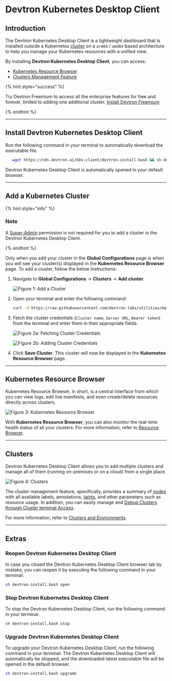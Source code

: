 # Devtron Kubernetes Desktop Client

## Introduction

The Devtron Kubernetes Desktop Client is a lightweight dashboard that is installed outside a Kubernetes [cluster](../../reference/glossary.md#cluster) on a `arm64` / `amd64` based architecture to help you manage your Kubernetes resources with a unified view.

By installing **Devtron Kubernetes Desktop Client**, you can access:

* [Kubernetes Resource Browser](#kubernetes-resource-browser)
* [Clusters Management Feature](#clusters)

{% hint style="success" %}

Try Devtron Freemium to access all the enterprise features for free and forever, limited to adding one additional cluster. [Install Devtron Freemium](https://license.devtron.ai/dashboard)

{% endhint %}

---

## Install Devtron Kubernetes Desktop Client

Run the following command in your terminal to automatically download the executable file.

   ```bash
      wget https://cdn.devtron.ai/k8s-client/devtron-install.bash && sh devtron-install.bash start  
   ```
Devtron Kubernetes Desktop Client is automatically opened in your default browser.

---

## Add a Kubernetes Cluster

{% hint style="info" %}

### Note

A [Super-Admin](../../user-guide/global-configurations/user-access.md#assign-super-admin-permissions) permission is not required for you to add a cluster in the Devtron Kubernetes Desktop Client. 

{% endhint %}

Only when you add your cluster in the **Global Configurations** page is when you will see your cluster(s) displayed in the **Kubernetes Resource Browser** page. To add a cluster, follow the below instructions:

1. Navigate to **Global Configurations** → **Clusters** → **Add cluster**.

   ![Figure 1: Add a Cluster](https://devtron-public-asset.s3.us-east-2.amazonaws.com/images/install-devtron/install+devtron+K8s+client/global-configs-clusters.jpg)

2. Open your terminal and enter the following command:

   ```bash
   curl -O https://raw.githubusercontent.com/devtron-labs/utilities/main/kubeconfig-exporter/kubernetes_export_sa.sh && bash kubernetes_export_sa.sh cd-user devtroncd
   ```
3. Fetch the cluster credentials (`Cluster name`, `Server URL`, `Bearer token`) from the terminal and enter them in their appropriate fields.

   ![Figure 2a: Fetching Cluster Credentials](https://devtron-public-asset.s3.us-east-2.amazonaws.com/images/install-devtron/install+devtron+K8s+client/cluster-credentials.jpg)

   ![Figure 2b: Adding Cluster Credentials](https://devtron-public-asset.s3.us-east-2.amazonaws.com/images/install-devtron/install+devtron+K8s+client/adding-cluster.jpg)

4. Click **Save Cluster**. This cluster will now be displayed in the **Kubernetes Resource Browser** page.

---

## Kubernetes Resource Browser

Kubernetes Resource Browser, in short, is a central interface from which you can view logs, edit live manifests, and even create/delete resources directly across clusters. 

![Figure 3: Kubernetes Resource Browser](https://devtron-public-asset.s3.us-east-2.amazonaws.com/images/install-devtron/install+devtron+K8s+client/resource-browser.jpg)

With **Kubernetes Resource Browser**, you can also monitor the real-time health status of all your clusters. For more information, refer to [Resource Browser](../../user-guide/resource-browser/README.md). 

---

## Clusters

Devtron Kubernetes Desktop Client allows you to add multiple clusters and manage all of them (running on-premises or on a cloud) from a single place.

![Figure 4: Clusters](https://devtron-public-asset.s3.us-east-2.amazonaws.com/images/install-devtron/install+devtron+K8s+client/cluster-terminal.jpg)

The cluster management feature, specifically, provides a summary of [nodes](../../reference/glossary.md#nodes) with all available labels, annotations, [taints](../../reference/glossary.md#node-taint), and other parameters such as resource usage. In addition, you can easily manage and [Debug Clusters through Cluster terminal Access](../../user-guide/resource-browser/cluster-terminal.md).

For more information, refer to [Clusters and Environments](../../user-guide/global-configurations/cluster-and-environments.md).

---

## Extras

### Reopen Devtron Kubernetes Desktop Client 

In case you closed the Devtron Kubernetes Desktop Client browser tab by mistake, you can reopen it by executing the following command in your terminal:

```bash
sh devtron-install.bash open 
```

### Stop Devtron Kubernetes Desktop Client 
To stop the Devtron Kubernetes Desktop Client, run the following command in your terminal:

```bash
sh devtron-install.bash stop
``` 

### Upgrade Devtron Kubernetes Desktop Client 
To upgrade your Devtron Kubernetes Desktop Client, run the following command in your terminal. The Devtron Kubernetes Desktop Client will automatically be stopped, and the downloaded latest executable file will be opened in the default browser.

```bash
sh devtron-install.bash upgrade
```